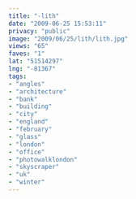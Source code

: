 ```yaml
---
title: "-lith"
date: "2009-06-25 15:53:11"
privacy: "public"
image: "2009/06/25/lith/lith.jpg"
views: "65"
faves: "1"
lat: "51514297"
lng: "-81367"
tags:
- "angles"
- "architecture"
- "bank"
- "building"
- "city"
- "england"
- "february"
- "glass"
- "london"
- "office"
- "photowalklondon"
- "skyscraper"
- "uk"
- "winter"
---
```

<a href="/photos/2009/06/25/lith" rel="nofollow"></a>
